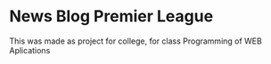 # News Blog Premier League
This was made as project for college, for class Programming of WEB Aplications

